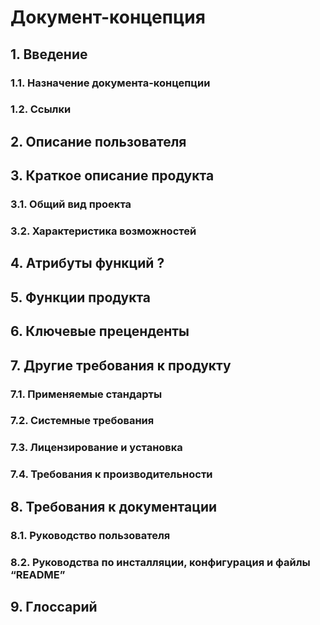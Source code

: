 # Документ-концепция

## 1. Введение

### 1.1. Назначение документа-концепции

### 1.2. Ссылки

## 2. Описание пользователя 

## 3. Краткое описание продукта

### 3.1. Общий вид проекта

### 3.2. Характеристика возможностей 

## 4. Атрибуты функций ?

## 5. Функции продукта 

## 6. Ключевые преценденты 

## 7. Другие требования к продукту

### 7.1. Применяемые стандарты

### 7.2. Системные требования

### 7.3. Лицензирование и установка

### 7.4. Требования к производительности

## 8. Требования к документации

### 8.1. Руководство пользователя

### 8.2. Руководства по инсталляции, конфигурация и файлы “README”

## 9. Глоссарий
